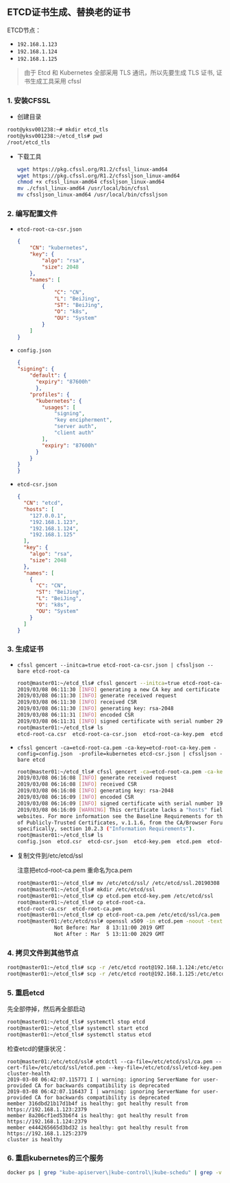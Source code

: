 ## ETCD证书生成、替换老的证书

ETCD节点：

- `192.168.1.123`
- `192.168.1.124`
- `192.168.1.125`

> 由于 Etcd 和 Kubernetes 全部采用 TLS 通讯，所以先要生成 TLS 证书, 证书生成工具采用 cfssl



### 1. 安装CFSSL

- 创建目录

```bash
root@yksv001238:~# mkdir etcd_tls
root@yksv001238:~/etcd_tls# pwd
/root/etcd_tls
```

- 下载工具

  ```bash
  wget https://pkg.cfssl.org/R1.2/cfssl_linux-amd64
  wget https://pkg.cfssl.org/R1.2/cfssljson_linux-amd64
  chmod +x cfssl_linux-amd64 cfssljson_linux-amd64
  mv ./cfssl_linux-amd64 /usr/local/bin/cfssl
  mv cfssljson_linux-amd64 /usr/local/bin/cfssljson
  ```


### 2. 编写配置文件

 - `etcd-root-ca-csr.json`

   ```json
   {
       "CN": "kubernetes",
       "key": {
           "algo": "rsa",
           "size": 2048
       },
       "names": [
           {
               "C": "CN",
               "L": "BeiJing",
               "ST": "BeiJing",
               "O": "k8s",
               "OU": "System"
           }
       ]
   }
   ```

 - `config.json`

   ```json
   {
   "signing": {
       "default": {
         "expiry": "87600h"
         },
       "profiles": {
         "kubernetes": {
           "usages": [
               "signing",
               "key encipherment",
               "server auth",
               "client auth"
           ],
           "expiry": "87600h"
         }
       }
   }
   }
   ```

 - `etcd-csr.json`

   ```json
   {
     "CN": "etcd",
     "hosts": [
       "127.0.0.1",
       "192.168.1.123",
       "192.168.1.124",
       "192.168.1.125"
     ],
     "key": {
       "algo": "rsa",
       "size": 2048
     },
     "names": [
       {
         "C": "CN",
         "ST": "BeiJing",
         "L": "BeiJing",
         "O": "k8s",
         "OU": "System"
       }
     ]
   }
   ```



### 3. 生成证书

- `cfssl gencert --initca=true etcd-root-ca-csr.json | cfssljson --bare etcd-root-ca`

  ```bash
  root@master01:~/etcd_tls# cfssl gencert --initca=true etcd-root-ca-csr.json | cfssljson --bare etcd-root-ca
  2019/03/08 06:11:30 [INFO] generating a new CA key and certificate from CSR
  2019/03/08 06:11:30 [INFO] generate received request
  2019/03/08 06:11:30 [INFO] received CSR
  2019/03/08 06:11:30 [INFO] generating key: rsa-2048
  2019/03/08 06:11:31 [INFO] encoded CSR
  2019/03/08 06:11:31 [INFO] signed certificate with serial number 295186018993526857824105707690382846682584297847
  root@master01:~/etcd_tls# ls
  etcd-root-ca.csr  etcd-root-ca-csr.json  etcd-root-ca-key.pem  etcd-root-ca.pem
  ```

- `cfssl gencert -ca=etcd-root-ca.pem -ca-key=etcd-root-ca-key.pem -config=config.json  -profile=kubernetes etcd-csr.json | cfssljson -bare etcd`

  ```bash
  root@master01:~/etcd_tls# cfssl gencert -ca=etcd-root-ca.pem -ca-key=etcd-root-ca-key.pem -config=config.json  -profile=kubernetes etcd-csr.json | cfssljson -bare etcd
  2019/03/08 06:16:08 [INFO] generate received request
  2019/03/08 06:16:08 [INFO] received CSR
  2019/03/08 06:16:08 [INFO] generating key: rsa-2048
  2019/03/08 06:16:09 [INFO] encoded CSR
  2019/03/08 06:16:09 [INFO] signed certificate with serial number 196558702689292864383631774898198102788746044045
  2019/03/08 06:16:09 [WARNING] This certificate lacks a "hosts" field. This makes it unsuitable for
  websites. For more information see the Baseline Requirements for the Issuance and Management
  of Publicly-Trusted Certificates, v.1.1.6, from the CA/Browser Forum (https://cabforum.org);
  specifically, section 10.2.3 ("Information Requirements").
  root@master01:~/etcd_tls# ls
  config.json  etcd.csr  etcd-csr.json  etcd-key.pem  etcd.pem  etcd-root-ca.csr  etcd-root-ca-csr.json  etcd-root-ca-key.pem  etcd-root-ca.pem
  ```

- 复制文件到/etc/etcd/ssl

  注意把etcd-root-ca.pem 重命名为ca.pem

  ```bash
  root@master01:~/etcd_tls# mv /etc/etcd/ssl/ /etc/etcd/ssl.20190308
  root@master01:~/etcd_tls# mkdir /etc/etcd/ssl
  root@master01:~/etcd_tls# cp etcd.pem etcd-key.pem /etc/etcd/ssl
  root@master01:~/etcd_tls# cp etcd-root-ca.
  etcd-root-ca.csr  etcd-root-ca.pem
  root@master01:~/etcd_tls# cp etcd-root-ca.pem /etc/etcd/ssl/ca.pem
  root@master01:/etc/etcd/ssl# openssl x509 -in etcd.pem -noout -text |grep ' Not '
              Not Before: Mar  8 13:11:00 2019 GMT
              Not After : Mar  5 13:11:00 2029 GMT
  ```

### 4. 拷贝文件到其他节点

```bash
root@master01:~/etcd_tls# scp -r /etc/etcd root@192.168.1.124:/etc/etcd/
root@master01:~/etcd_tls# scp -r /etc/etcd root@192.168.1.125:/etc/etcd/
```



### 5. 重启etcd

先全部停掉，然后再全部启动

```bash
root@master01:~/etcd_tls# systemctl stop etcd
root@master01:~/etcd_tls# systemctl start etcd
root@master01:~/etcd_tls# systemctl status etcd
```

检查etcd的健康状况：

```
root@master01:/etc/etcd/ssl# etcdctl --ca-file=/etc/etcd/ssl/ca.pem --cert-file=/etc/etcd/ssl/etcd.pem --key-file=/etc/etcd/ssl/etcd-key.pem  cluster-health
2019-03-08 06:42:07.115771 I | warning: ignoring ServerName for user-provided CA for backwards compatibility is deprecated
2019-03-08 06:42:07.116437 I | warning: ignoring ServerName for user-provided CA for backwards compatibility is deprecated
member 316dbd21b17d1b4f is healthy: got healthy result from https://192.168.1.123:2379
member 8a206cf1ed53b6f4 is healthy: got healthy result from https://192.168.1.124:2379
member e444265665d3bd32 is healthy: got healthy result from https://192.168.1.125:2379
cluster is healthy
```



### 6. 重启kubernetes的三个服务

```bash
docker ps | grep "kube-apiserver\|kube-control\|kube-schedu" | grep -v "pause" | awk '{print $1}' | xargs docker restart
```



